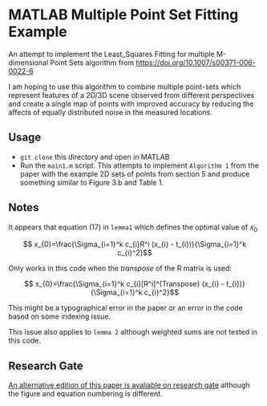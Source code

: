 # MATLAB Multiple Point Set Fitting Example

An attempt to implement the Least_Squares Fitting for multiple M-dimensional Point Sets algorithm from https://doi.org/10.1007/s00371-006-0022-6

I am hoping to use this algorithm to combine multiple point-sets which represent features of a 2D/3D scene observed from different perspectives and create a single map of points with improved accuracy by reducing the affects of equally distributed noise in the measured locations.

## Usage
* `git clone` this directory and open in MATLAB
* Run the `main1.m` script. This attempts to implement `Algorithm 1` from the paper with the example 2D sets of points from section 5 and produce something similar to Figure 3.b and Table 1.

## Notes
It appears that equation (17) in `lemma1` which defines the optimal value of $x_{0}$

$$ x_{0}=\frac{\Sigma_{i=1}^k c_{i}R^i  (x_{i} - t_{i})}{\Sigma_{i=1}^k c_{i}^2}$$

Only works in this code when the *transpose* of the R matrix is used:

$$ x_{0}=\frac{\Sigma_{i=1}^k c_{i}[R^i]^{Transpose} (x_{i} - t_{i})}{\Sigma_{i=1}^k c_{i}^2}$$

This might be a typographical error in the paper or an error in the code based on some indexing issue.

This issue also applies to `lemma 2` although weighted sums are not tested in this code.

## Research Gate
[An alternative edition of this paper is avaliable on research gate](https://www.researchgate.net/publication/225420764_Least-squares_fitting_of_multiple_M_-dimensional_point_sets) although the figure and equation numbering is different.



